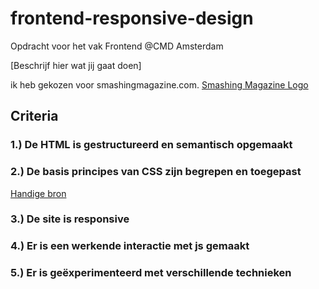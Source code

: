 # frontend-responsive-design
Opdracht voor het vak Frontend @CMD Amsterdam

[Beschrijf hier wat jij gaat doen]

ik heb gekozen voor smashingmagazine.com. 
[Smashing Magazine Logo](_readme/smlogo.png)


## Criteria
### 1.) De HTML is gestructureerd en semantisch opgemaakt

### 2.) De basis principes van CSS zijn begrepen en toegepast
[Handige bron](codepen.io/joostf)

### 3.) De site is responsive

### 4.) Er is een werkende interactie met js gemaakt

### 5.) Er is geëxperimenteerd met verschillende technieken
